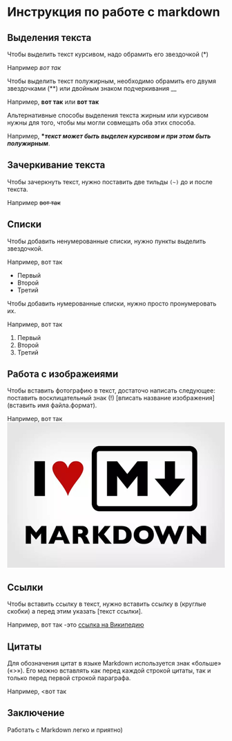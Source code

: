 # Инструкция по работе с markdown

## Выделения текста
Чтобы выделить текст курсивом, надо обрамить его звездочкой (*) 

Например *вот так*

Чтобы выделить текст полужирным, необходимо обрамить его двумя звездочками (**) или двойным знаком подчеркивания __  

Например, **вот так** или __вот так__

Альтернативные способы выделения текста жирным или курсивом нужны для того, чтобы мы могли совмещать оба этих способа. 

Например, __**текст может быть выделен курсивом и при этом быть *полужирным**__.

## Зачеркивание текста

Чтобы зачеркнуть текст, нужно поставить две тильды `(~)` до и после текста.

Например ~~вот так~~

## Списки

Чтобы добавить ненумерованные списки, нужно пункты выделить звездочкой. 

Например, вот так
* Первый
* Второй
* Третий

Чтобы добавить нумерованные списки, нужно просто пронумеровать их.

 Например, вот так
1. Первый
2. Второй
3. Третий

## Работа с изображеиями

Чтобы вставить фотографию в текст, достаточо написать следующее: поставить восклицательный знак (!) [вписать название изображения](вставить имя файла.формат). 

Например, вот так ![Я люблю Маркдаун](VxEWCglu4Dc.jpg)

## Ссылки

Чтобы вставить ссылку в текст, нужно вставить ссылку в (круглые скобки) а перед этим указать [текст ссылки]. 

Например, вот так -это [ссылка на Википедию](https://ru.wikipedia.org/wiki/Markdown)


## Цитаты

Для обозначения цитат в языке Markdown используется знак «больше» («>»). Его можно вставлять как перед каждой строкой цитаты, так и только перед первой строкой параграфа. 

Например, <вот так


## Заключениe

Работать с Markdown легко и приятно)